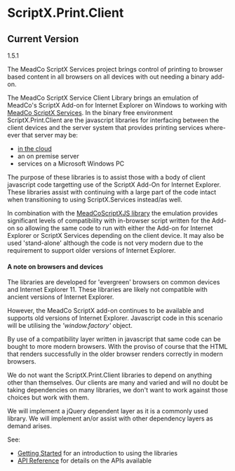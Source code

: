 # ScriptX.Print.Client

## Current Version

1.5.1

The MeadCo ScriptX Services project brings control of printing to browser based content in all browsers on all devices with
out needing a binary add-on.

The MeadCo ScriptX Service Client Library brings an emulation of MeadCo's ScriptX Add-on for Internet Explorer on Windows to 
working with [MeadCo ScriptX Services](https://www.meadroid.com/Features/ScriptXServices). In the binary free environment ScriptX.Print.Client are the javascript libraries for interfacing between the client devices 
and the server system that provides printing services where-ever that server may be:

* [in the cloud](https://scriptxservices.meadroid.com)
* an on premise server
* services on a Microsoft Windows PC

The purpose of these libraries is to assist those with a body of client javascript code targetting use of the ScriptX Add-On 
for Internet Explorer. These libraries assist with continuing with a large part of the code intact when transitioning to 
using ScriptX.Services instead/as well.

In combination with the [MeadCoScriptXJS library](https://github.com/MeadCo/MeadCoScriptXJS) the emulation provides 
significant levels of compatibility with in-browser script written for the Add-on so allowing the same code to run with either the Add-on for Internet Explorer or ScriptX Services depending on the client device. 
It may also be used 'stand-alone' although the code is not very modern due to the requirement to support older versions of Internet Explorer.

#### A note on browsers and devices

The libraries are developed for 'evergreen' browsers on common devices and Internet Explorer 11. These libraries are likely not compatible with
ancient versions of Internet Explorer. 

However, the MeadCo ScriptX add-on continues to be available and supports old versions of Internet Explorer. Javascript code in this scenario will be utilising the *'window.factory'* object.

By use of a compatibility layer written in javascript that same code can be bought to more modern browsers. With the proviso of course that the HTML that renders successfully in the older browser
renders correctly in modern browsers.

We do not want the ScriptX.Print.Client libraries to depend on anything other than themselves. Our clients are many and varied and will no doubt be 
taking dependencies on many libraries, we don't want to work against those choices but work with them. 

We will implement a jQuery dependent layer as it is a commonly used library. We will implement an/or assist with other dependency layers as 
demand arises.

See:
 * [Getting Started](start.md) for an introduction to using the libraries
 * [API Reference](api.md) for details on the APIs available

